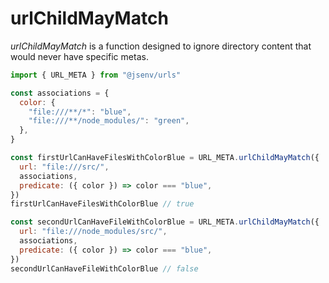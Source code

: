 # urlChildMayMatch

_urlChildMayMatch_ is a function designed to ignore directory content that would never have specific metas.

```js
import { URL_META } from "@jsenv/urls"

const associations = {
  color: {
    "file:///**/*": "blue",
    "file:///**/node_modules/": "green",
  },
}

const firstUrlCanHaveFilesWithColorBlue = URL_META.urlChildMayMatch({
  url: "file:///src/",
  associations,
  predicate: ({ color }) => color === "blue",
})
firstUrlCanHaveFilesWithColorBlue // true

const secondUrlCanHaveFileWithColorBlue = URL_META.urlChildMayMatch({
  url: "file:///node_modules/src/",
  associations,
  predicate: ({ color }) => color === "blue",
})
secondUrlCanHaveFileWithColorBlue // false
```

